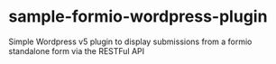 # sample-formio-wordpress-plugin
Simple Wordpress v5 plugin to display submissions from a formio standalone form via the RESTFul API
